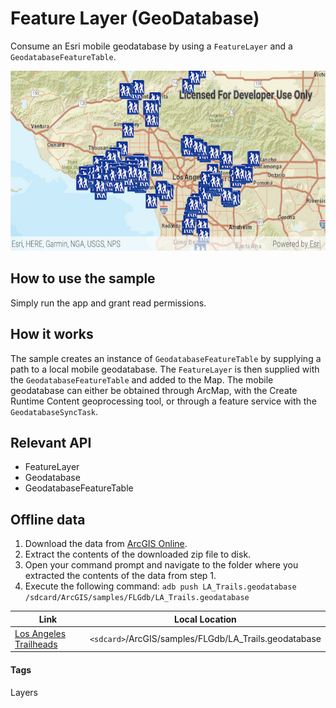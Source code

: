 # Feature Layer (GeoDatabase)
Consume an Esri mobile geodatabase by using a `FeatureLayer` and a `GeodatabaseFeatureTable`.

![feature layer geodatabase](feature-layer-geodatabase.png)

## How to use the sample
Simply run the app and grant read permissions.

## How it works
The sample creates an instance of `GeodatabaseFeatureTable` by supplying a path to a local mobile geodatabase. The `FeatureLayer` is then supplied with the `GeodatabaseFeatureTable` and added to the Map. The mobile geodatabase can either be obtained through ArcMap, with the Create Runtime Content geoprocessing tool, or through a feature service with the `GeodatabaseSyncTask`.

## Relevant API
* FeatureLayer
* Geodatabase
* GeodatabaseFeatureTable

## Offline data
1. Download the data from [ArcGIS Online](https://www.arcgis.com/home/item.html?id=2b0f9e17105847809dfeb04e3cad69e0).
1. Extract the contents of the downloaded zip file to disk.
1. Open your command prompt and navigate to the folder where you extracted the contents of the data from step 1.
1. Execute the following command: `adb push LA_Trails.geodatabase /sdcard/ArcGIS/samples/FLGdb/LA_Trails.geodatabase`

Link | Local Location
---------|-------|
|[Los Angeles Trailheads](https://www.arcgis.com/home/item.html?id=2b0f9e17105847809dfeb04e3cad69e0)| `<sdcard>`/ArcGIS/samples/FLGdb/LA_Trails.geodatabase|

#### Tags
Layers
